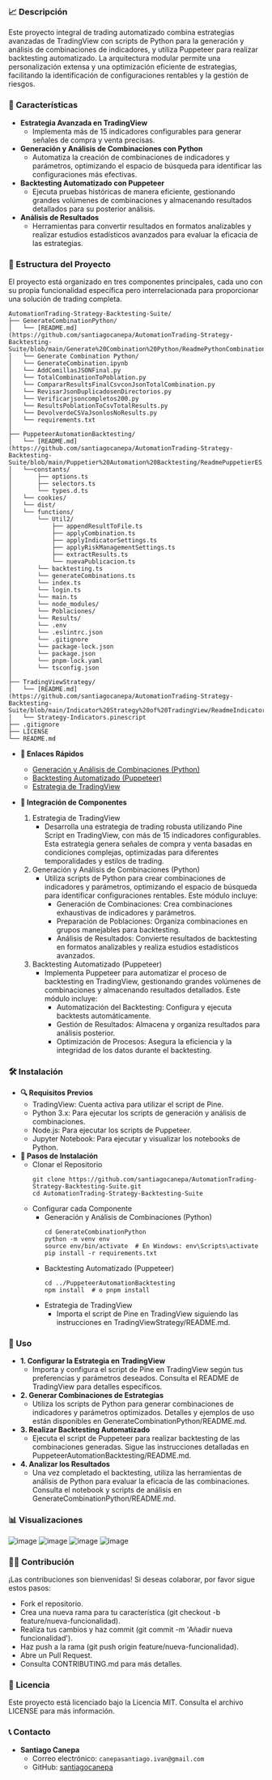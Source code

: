 

### 📈 Descripción
Este proyecto integral de trading automatizado combina estrategias avanzadas de TradingView con scripts de Python para la generación y análisis de combinaciones de indicadores, y utiliza Puppeteer para realizar backtesting automatizado. La arquitectura modular permite una personalización extensa y una optimización eficiente de estrategias, facilitando la identificación de configuraciones rentables y la gestión de riesgos.

### 🚀 Características
   - **Estrategia Avanzada en TradingView**
       - Implementa más de 15 indicadores configurables para generar señales de compra y venta precisas.
   - **Generación y Análisis de Combinaciones con Python**
       - Automatiza la creación de combinaciones de indicadores y parámetros, optimizando el espacio de búsqueda para identificar las configuraciones más efectivas.
   - **Backtesting Automatizado con Puppeteer**
       - Ejecuta pruebas históricas de manera eficiente, gestionando grandes volúmenes de combinaciones y almacenando resultados detallados para su posterior análisis.
   - **Análisis de Resultados**
       - Herramientas para convertir resultados en formatos analizables y realizar estudios estadísticos avanzados para evaluar la eficacia de las estrategias.


### 📁 Estructura del Proyecto
El proyecto está organizado en tres componentes principales, cada uno con su propia funcionalidad específica pero interrelacionada para proporcionar una solución de trading completa.

```plaintext
AutomationTrading-Strategy-Backtesting-Suite/
├── GenerateCombinationPython/
│   └── [README.md](https://github.com/santiagocanepa/AutomationTrading-Strategy-Backtesting-Suite/blob/main/Generate%20Combination%20Python/ReadmePythonCombinationES.md)
│   └── Generate Combination Python/
│   └── GenerateCombination.ipynb
│   └── AddComillasJSONFinal.py
│   └── TotalCombinationToPoblation.py
│   └── CompararResultsFinalCsvconJsonTotalCombination.py
│   └── RevisarJsonDuplicadosenDirectorios.py
│   └── Verificarjsoncompletos200.py
│   └── ResultsPoblationToCsvTotalResults.py
│   └── DevolverdeCSVaJsonlosNoResults.py
│   └── requirements.txt
│
├── PuppeteerAutomationBacktesting/
│   └── [README.md](https://github.com/santiagocanepa/AutomationTrading-Strategy-Backtesting-Suite/blob/main/Puppetier%20Automation%20Backtesting/ReadmePuppetierES.md)
│   └──constants/
│       ├── options.ts
│       ├── selectors.ts
│       └── types.d.ts
│   └── cookies/
│   └── dist/
│   └── functions/
│       └── Util2/
│           ├── appendResultToFile.ts
│           ├── applyCombination.ts
│           ├── applyIndicatorSettings.ts
│           ├── applyRiskManagementSettings.ts
│           ├── extractResults.ts
│           └── nuevaPublicacion.ts
│       └── backtesting.ts
│       └── generateCombinations.ts
│       └── index.ts
│       └── login.ts
│       └── main.ts
│       └── node_modules/
│       └── Poblaciones/
│       └── Results/
│       └── .env
│       └── .eslintrc.json
│       └── .gitignore
│       └── package-lock.json
│       └── package.json
│       └── pnpm-lock.yaml
│       └── tsconfig.json
│
├── TradingViewStrategy/
│   └── [README.md](https://github.com/santiagocanepa/AutomationTrading-Strategy-Backtesting-Suite/blob/main/Indicator%20Strategy%20of%20TradingView/ReadmeIndicatorsES.md)
│   └── Strategy-Indicators.pinescript
├── .gitignore
├── LICENSE
└── README.md
```

   - **🔗 Enlaces Rápidos**
       - [Generación y Análisis de Combinaciones (Python)](https://github.com/santiagocanepa/AutomationTrading-Strategy-Backtesting-Suite/blob/main/Generate%20Combination%20Python/ReadmePythonCombinationES.md)
       - [Backtesting Automatizado (Puppeteer)](https://github.com/santiagocanepa/AutomationTrading-Strategy-Backtesting-Suite/blob/main/Puppetier%20Automation%20Backtesting/ReadmePuppetierES.md)
       - [Estrategia de TradingView](https://github.com/santiagocanepa/AutomationTrading-Strategy-Backtesting-Suite/blob/main/Indicator%20Strategy%20of%20TradingView/ReadmeIndicatorsES.md)

   - **🔧 Integración de Componentes**
       1. Estrategia de TradingView
           - Desarrolla una estrategia de trading robusta utilizando Pine Script en TradingView, con más de 15 indicadores configurables. Esta estrategia genera señales de compra y venta basadas en condiciones complejas, optimizadas para diferentes temporalidades y estilos de trading.
       2. Generación y Análisis de Combinaciones (Python)
           - Utiliza scripts de Python para crear combinaciones de indicadores y parámetros, optimizando el espacio de búsqueda para identificar configuraciones rentables. Este módulo incluye:
               - Generación de Combinaciones: Crea combinaciones exhaustivas de indicadores y parámetros.
               - Preparación de Poblaciones: Organiza combinaciones en grupos manejables para backtesting.
               - Análisis de Resultados: Convierte resultados de backtesting en formatos analizables y realiza estudios estadísticos avanzados.
       3. Backtesting Automatizado (Puppeteer)
           - Implementa Puppeteer para automatizar el proceso de backtesting en TradingView, gestionando grandes volúmenes de combinaciones y almacenando resultados detallados. Este módulo incluye:
               - Automatización del Backtesting: Configura y ejecuta backtests automáticamente.
               - Gestión de Resultados: Almacena y organiza resultados para análisis posterior.
               - Optimización de Procesos: Asegura la eficiencia y la integridad de los datos durante el backtesting.

               

### 🛠️ Instalación
   - **🔍 Requisitos Previos**
       - TradingView: Cuenta activa para utilizar el script de Pine.
       - Python 3.x: Para ejecutar los scripts de generación y análisis de combinaciones.
       - Node.js: Para ejecutar los scripts de Puppeteer.
       - Jupyter Notebook: Para ejecutar y visualizar los notebooks de Python.
   - **📝 Pasos de Instalación**
       - Clonar el Repositorio
           ```
           git clone https://github.com/santiagocanepa/AutomationTrading-Strategy-Backtesting-Suite.git
           cd AutomationTrading-Strategy-Backtesting-Suite
           ```
       - Configurar cada Componente
           - Generación y Análisis de Combinaciones (Python)
               ```
               cd GenerateCombinationPython
               python -m venv env
               source env/bin/activate  # En Windows: env\Scripts\activate
               pip install -r requirements.txt
               ```
           - Backtesting Automatizado (Puppeteer)
               ```
               cd ../PuppeteerAutomationBacktesting
               npm install  # o pnpm install
               ```
           - Estrategia de TradingView
               - Importa el script de Pine en TradingView siguiendo las instrucciones en TradingViewStrategy/README.md.

### 🧩 Uso
   - **1. Configurar la Estrategia en TradingView**
       - Importa y configura el script de Pine en TradingView según tus preferencias y parámetros deseados. Consulta el README de TradingView para detalles específicos.
   - **2. Generar Combinaciones de Estrategias**
       - Utiliza los scripts de Python para generar combinaciones de indicadores y parámetros optimizados. Detalles y ejemplos de uso están disponibles en GenerateCombinationPython/README.md.
   - **3. Realizar Backtesting Automatizado**
       - Ejecuta el script de Puppeteer para realizar backtesting de las combinaciones generadas. Sigue las instrucciones detalladas en PuppeteerAutomationBacktesting/README.md.
   - **4. Analizar los Resultados**
       - Una vez completado el backtesting, utiliza las herramientas de análisis de Python para evaluar la eficacia de las combinaciones. Consulta el notebook y scripts de análisis en GenerateCombinationPython/README.md.

### 📊 Visualizaciones
![image](https://github.com/user-attachments/assets/f16f1dee-80c6-46ed-85c5-56d6484a9728)
![image](https://github.com/user-attachments/assets/8931ad4c-c0ac-4f7c-af9f-e73682ca1efb)
![image](https://github.com/user-attachments/assets/f42b43fe-efc5-4a93-adb9-99e7c976ed7a)
![image](https://github.com/user-attachments/assets/7dcef661-932b-4e2b-8529-2f0a2d3e16c0)

### 🧑‍💻 Contribución
¡Las contribuciones son bienvenidas! Si deseas colaborar, por favor sigue estos pasos:
   - Fork el repositorio.
   - Crea una nueva rama para tu característica (git checkout -b feature/nueva-funcionalidad).
   - Realiza tus cambios y haz commit (git commit -m 'Añadir nueva funcionalidad').
   - Haz push a la rama (git push origin feature/nueva-funcionalidad).
   - Abre un Pull Request.
   - Consulta CONTRIBUTING.md para más detalles.

### 📄 Licencia
Este proyecto está licenciado bajo la Licencia MIT. Consulta el archivo LICENSE para más información.

### 📞 Contacto
   - **Santiago Canepa**
       - Correo electrónico: ```canepasantiago.ivan@gmail.com```
       - GitHub: [santiagocanepa](https://github.com/santiagocanepa)
